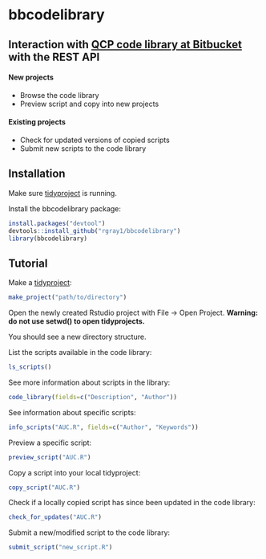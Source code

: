 # bbcodelibrary
## Interaction with [QCP code library at Bitbucket](https://bitbucket.org/qcpadmin/qcpcodelibrary/) with the REST API

#### New projects
* Browse the code library
* Preview script and copy into new projects
#### Existing projects
* Check for updated versions of copied scripts
* Submit new scripts to the code library

## Installation

Make sure [tidyproject](github.com/tsahota/tidyproject) is running.

Install the bbcodelibrary package:

```R
install.packages("devtool")
devtools::install_github("rgray1/bbcodelibrary")
library(bbcodelibrary)
```
## Tutorial

Make a [tidyproject](github.com/tsahota/tidyproject):

```R
make_project("path/to/directory")
```
Open the newly created Rstudio project with File -> Open Project. **Warning: do not use setwd() to open tidyprojects.**

You should see a new directory structure.

List the scripts available in the code library:

```R
ls_scripts()
```

See more information about scripts in the library:

```R
code_library(fields=c("Description", "Author"))
```

See information about specific scripts:

```R
info_scripts("AUC.R", fields=c("Author", "Keywords"))
```

Preview a specific script:

```R
preview_script("AUC.R")
```
Copy a script into your local tidyproject:

```R
copy_script("AUC.R")
```

Check if a locally copied script has since been updated in the code library:

```R
check_for_updates("AUC.R")
```

Submit a new/modified script to the code library:

```R
submit_script("new_script.R")
```



